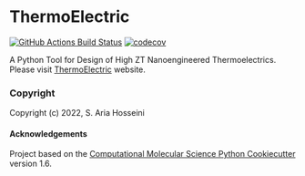 ThermoElectric
==============================
[//]: # (Badges)
[![GitHub Actions Build Status](https://github.com/REPLACE_WITH_OWNER_ACCOUNT/ThermoElectric/workflows/CI/badge.svg)](https://github.com/REPLACE_WITH_OWNER_ACCOUNT/ThermoElectric/actions?query=workflow%3ACI)
[![codecov](https://codecov.io/gh/REPLACE_WITH_OWNER_ACCOUNT/ThermoElectric/branch/master/graph/badge.svg)](https://codecov.io/gh/REPLACE_WITH_OWNER_ACCOUNT/ThermoElectric/branch/master)


A Python Tool for Design of High ZT Nanoengineered Thermoelectrics. Please visit [ThermoElectric](https://thermoelectric.readthedocs.io/en/latest/index.html#) website.

### Copyright

Copyright (c) 2022, S. Aria Hosseini


#### Acknowledgements
 
Project based on the 
[Computational Molecular Science Python Cookiecutter](https://github.com/molssi/cookiecutter-cms) version 1.6.
